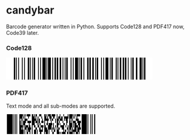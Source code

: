 # candybar
Barcode generator written in Python. Supports Code128 and PDF417 now, Code39 later.
### Code128
![Code128](/tests/test1.png)

### PDF417
Text mode and all sub-modes are supported.

![PDF417](/tests/test_pdf_417_1.png)
